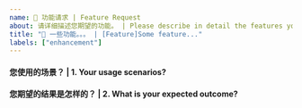 ```yaml
---
name: 🚀 功能请求 | Feature Request
about: 请详细描述您期望的功能。 | Please describe in detail the features you expect.
title: "🚀 一些功能。。。 | [Feature]Some feature..."
labels: ["enhancement"]
---
```


<!-- 请在您提交期望的功能之前，回答以下这些问题。 | Please answer these questions before you submit the desired feature. -->

#### 您使用的场景？ | 1. Your usage scenarios?

#### 您期望的结果是怎样的？ | 2. What is your expected outcome?
